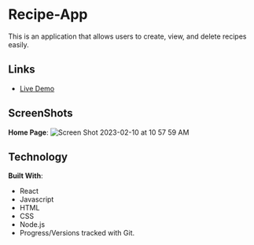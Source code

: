 # Recipe-App

This is an application that allows users to create, view, and delete recipes easily.

## Links 
+ [Live Demo](https://clay0277.github.io/Recipe-App/)

## ScreenShots 

**Home Page**: ![Screen Shot 2023-02-10 at 10 57 59 AM](https://user-images.githubusercontent.com/111237794/218137363-5ef9d376-1a3a-4a2c-acc7-f6745ae1ca39.png)

## Technology

**Built With**:
+ React
+ Javascript
+ HTML
+ CSS
+ Node.js
+ Progress/Versions tracked with Git. 


